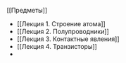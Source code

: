 [[Предметы]]
- [[Лекция 1. Строение атома]]
- [[Лекция 2. Полупроводники]]
- [[Лекция 3. Контактные явления]]
- [[Лекция 4. Транзисторы]]
- 
